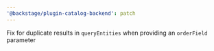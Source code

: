 ```yaml
---
'@backstage/plugin-catalog-backend': patch
---
```


Fix for duplicate results in `queryEntities` when providing an `orderField` parameter
